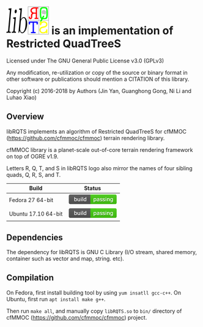 # ![libRQTS LOGO](https://github.com/cfmmoc/libRQTS/blob/master/libRQTS.png) is an implementation of Restricted QuadTreeS

Licensed under The GNU General Public License v3.0 (GPLv3)

Any modification, re-utilization or copy of the source or binary format in other software or publications should mention a CITATION of this library.

Copyright (c) 2016-2018 by Authors (Jin Yan, Guanghong Gong, Ni Li and Luhao Xiao)

## Overview

libRQTS implements an algorithm of Restricted QuadTreeS for cfMMOC (https://github.com/cfmmoc/cfmmoc) terrain rendering library.

cfMMOC library is a planet-scale out-of-core terrain rendering framework on top of OGRE v1.9.

Letters R, Q, T, and S in libRQTS logo also mirror the names of four sibling quads, Q, R, S, and T.

| Build | Status |
|-------|--------|
| Fedora 27 64-bit | ![Building Pass](https://github.com/cfmmoc/cfmmoc-mics/blob/master/build-passing.png) |
| Ubuntu 17.10 64-bit | ![Building Pass](https://github.com/cfmmoc/cfmmoc-mics/blob/master/build-passing.png) |

## Dependencies

The dependency for libRQTS is GNU C Library (I/O stream, shared memory, container such as vector and map, string. etc). 

## Compilation

On Fedora, first install building tool by using `yum insatll gcc-c++`. On Ubuntu, first run `apt install make g++`.

Then run `make all`, and manually copy `libRQTS.so` to `bin/` directory of cfMMOC (https://github.com/cfmmoc/cfmmoc) project.
